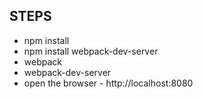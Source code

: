 ## STEPS

* npm install
* npm install webpack-dev-server
* webpack
* webpack-dev-server
* open the browser - http://localhost:8080